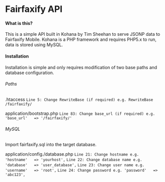 Fairfaxify API
=============

#### What is this?

This is a simple API built in Kohana by Tim Sheehan to serve JSONP data to Fairfaxify Mobile. Kohana is a PHP framework and requires PHP5.x to run, data is stored using MySQL.

#### Installation

Installation is simple and only requires modification of two base paths and database configuration.

###### Paths

.htaccess
`Line 5: Change RewriteBase (if required) e.g. RewriteBase /fairfaxify/`

application/bootstrap.php
`Line 83: Change base_url (if required) e.g. 'base_url'   => '/fairfaxify/'`

###### MySQL

Import fairfaxify.sql into the target database.

application/config./database.php
`Line 21: Change hostname e.g. 'hostname'   => 'yourhost',`
`Line 22: Change database name e.g. 'database'   => 'user_database',`
`Line 23: Change user name e.g. 'username'   => 'root',`
`Line 24: Change password e.g. 'password'   => 'abc123',`